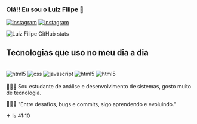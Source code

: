 ### Olá!! Eu sou o Luiz Filipe 👋

[![Instagram](https://img.shields.io/badge/Instagram-E4405F?style=for-the-badge&logo=instagram&logoColor=white)](https://www.instagram.com/luizf16_/)
[![Instagram](https://img.shields.io/badge/LinkedIn-0077B5?style=for-the-badge&logo=linkedin&logoColor=white)](https://www.linkedin.com/in/luiz-filipe-427071369/)

![Luiz Filipe GitHub stats](https://github-readme-stats.vercel.app/api?username=LuizFilipe16&show_icons=true&theme=dracula)

## Tecnologias que uso no meu dia a dia

<div style="display: inline_block"> <br>
    <img align="center" alt="html5" src="https://img.shields.io/badge/HTML5-E34F26?style=for-the-badge&logo=html5&logoColor=white" />
    <img align="center" alt="css" src="https://img.shields.io/badge/CSS3-1572B6?style=for-the-badge&logo=css3&logoColor=white" />
    <img align="center" alt="javascript" src="https://img.shields.io/badge/JavaScript-323330?style=for-the-badge&logo=javascript&logoColor=F7DF1E" />
    <img align="center" alt="html5" src="https://img.shields.io/badge/React_Native-20232A?style=for-the-badge&logo=react&logoColor=61DAFB" />
    <img align="center" alt="html5" src="https://img.shields.io/badge/C%2B%2B-00599C?style=for-the-badge&logo=c%2B%2B&logoColor=white"

</div></br>
<br>
🙋🏻‍♂️ Sou estudante de análise e desenvolvimento de sistemas, gosto muito de tecnologia.

👨🏻‍💻 "Entre desafios, bugs e commits, sigo aprendendo e evoluindo."

✝️ Is 41:10
</br>

